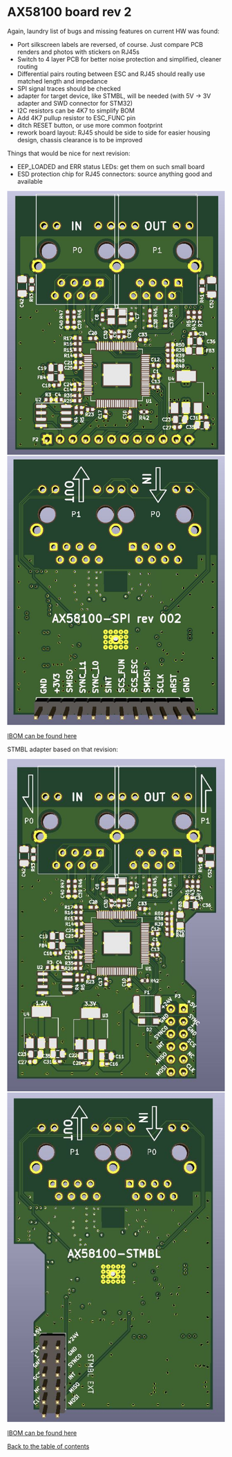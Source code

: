 # AX58100 board rev 2

Again, laundry list of bugs and missing features on current HW was found:

- Port silkscreen labels are reversed, of course. Just compare PCB renders and photos with stickers on RJ45s
- Switch to 4 layer PCB for better noise protection and simplified, cleaner routing 
- Differential pairs routing between ESC and RJ45 should really use matched length and impedance
- SPI signal traces should be checked
- adapter for target device, like STMBL, will be needed (with 5V -> 3V adapter and SWD connector for STM32)
- I2C resistors can be 4K7 to simplify BOM
- Add 4K7 pullup resistor to ESC_FUNC pin 
- ditch RESET button, or use more common footprint
- rework board layout: RJ45 should be side to side for easier housing design, chassis clearance is to be improved

Things that would be nice for next revision:

- EEP_LOADED and ERR status LEDs: get them on such small board
- ESD protection chip for RJ45 connectors: source anything good and available

![ax58100_rev2_top](img/ax58100_rev2_top.jpg "AX58100 rev 2, bottom render")
![ax58100_rev2_bottom](img/ax58100_rev2_bottom.jpg "AX58100 rev 2, bottom render")

[IBOM can be found here](https://kubabuda.github.io/ecat_servo/html/ax58100rev2_ibom.html)

STMBL adapter based on that revision:

![ax58100_stmbl_top](img/ax58100_stmbl_top.jpg "AX58100 STMBL, bottom render")
![ax58100_stmbl_bottom](img/ax58100_stmbl_bottom.jpg "AX58100 STMBL, bottom render")

[IBOM can be found here](https://kubabuda.github.io/ecat_servo/html/ax58100_stmbl_ibom.html)

[Back to the table of contents](https://kubabuda.github.io/ecat_servo)
